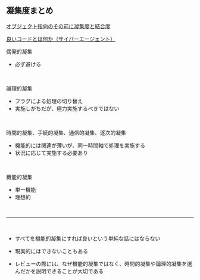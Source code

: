 ## 凝集度まとめ

[オブジェクト指向のその前に凝集度と結合度](https://speakerdeck.com/sonatard/coheision-coupling)

[良いコードとは何か（サイバーエージェント）](https://speakerdeck.com/moriatsushi/liang-ikodotohahe-ka-enziniaxin-zu-yan-xiu-suraidogong-kai)

偶発的凝集
- 必ず避ける

<br>

論理的凝集
- フラグによる処理の切り替え
- 実施しがちだが、極力実施するべきではない

<br>

時間的凝集、手続的凝集、通信的凝集、逐次的凝集
- 機能的には関連が薄いが、同一時間軸で処理を実施する
- 状況に応じて実施する必要あり

<br>

機能的凝集
- 単一機能
- 理想的

<br>

-----

<br>

- すべてを機能的凝集にすれば良いという単純な話にはならない

- 現実的にはできないこともある

- レビューの際には、なぜ機能的凝集ではなく、時間的凝集や論理的凝集を選んだかを説明できることが大切である